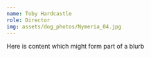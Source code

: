 ```yaml
---
name: Toby Hardcastle
role: Director
img: assets/dog_photos/Nymeria_04.jpg
---
```

Here is content which might form part of a blurb